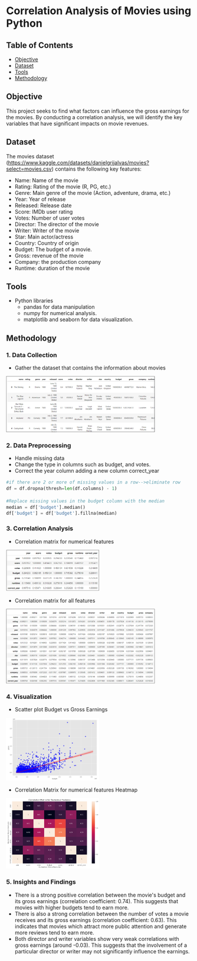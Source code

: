 # Correlation Analysis of Movies using Python

## Table of Contents
  - [Objective](#objective)
  - [Dataset](#dataset)
  - [Tools](#tools)
  - [Methodology](#methodology)

## Objective
This project seeks to find what factors can influence the gross earnings for the movies. By conducting a correlation analysis, we will identify the key variables that have significant impacts on movie revenues.

## Dataset

The movies dataset (https://www.kaggle.com/datasets/danielgrijalvas/movies?select=movies.csv) contains the following key features:
- Name: Name of the movie
- Rating: Rating of the movie (R, PG, etc.)
- Genre: Main genre of the movie (Action, adventure, drama, etc.)
- Year: Year of release
- Released: Release date  
- Score: IMDb user rating
- Votes: Number of user votes
- Director: The director of the movie   
- Writer: Writer of the movie
- Star: Main actor/actress
- Country: Country of origin  
- Budget: The budget of a movie. 
- Gross: revenue of the movie
- Company: the production company
- Runtime: duration of the movie

## Tools

- Python libraries
  - pandas for data manipulation
  - numpy for numerical analysis.
  - matplotlib and seaborn for data visualization.
  
## Methodology

### 1. Data Collection

- Gather the dataset that contains the information about movies

<img src="images/table.png" width="80%" alt="images">

### 2. Data Preprocessing

- Handle missing data
- Change the type in columns such as budget, and votes.
- Correct the year column adding a new column correct_year

```python
#if there are 2 or more of missing values in a row-->eliminate row
df = df.dropna(thresh=len(df.columns) - 1)

#Replace missing values in the budget column with the median
median = df['budget'].median()
df['budget'] = df['budget'].fillna(median)
```

### 3. Correlation Analysis

- Correlation matrix for numerical features

<img src="images/corr_num_features.png" width="50%" alt="images">

- Correlation matrix for all features

<img src="images/corr_all_features.png" width="80%" alt="images">

### 4. Visualization

- Scatter plot Budget vs Gross Earnings

<img src="images/scatter.png" width="50%" alt="images">

- Correlation Matrix for numerical features Heatmap 

<img src="images/heatmap.png" width="50%" alt="images">

### 5. Insights and Findings

- There is a strong positive correlation between the movie's budget and its gross earnings (correlation coefficient: 0.74). This suggests that movies with higher budgets tend to earn more.
- There is also a strong correlation between the number of votes a movie receives and its gross earnings (correlation coefficient: 0.63). This indicates that movies which attract more public attention and generate more reviews tend to earn more.
- Both director and writer variables show very weak correlations with gross earnings (around -0.03). This suggests that the involvement of a particular director or writer may not significantly influence the earnings.


